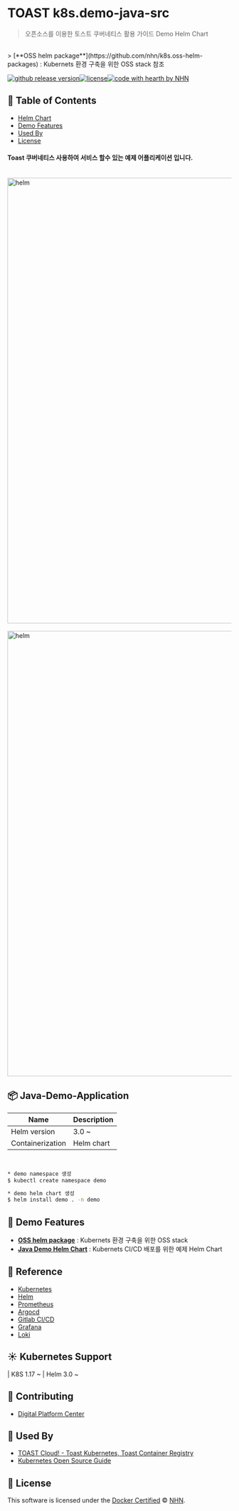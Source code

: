 # TOAST k8s.demo-java-src

> 오픈소스를 이용한 토스트 쿠버네티스 활용 가이드
> Demo Helm Chart
</br>
> [**OSS helm package**](https://github.com/nhn/k8s.oss-helm-packages) : Kubernets 환경 구축을 위한 OSS stack 참조

[![github release version](https://img.shields.io/github/v/release/nhn/tui.editor.svg?include_prereleases)](https://github.com/nhn/tui.editor/releases/latest)[![license](https://img.shields.io/github/license/nhn/tui.editor.svg)](https://github.com/nhn/tui.editor/blob/master/LICENSE)[![code with hearth by NHN](https://img.shields.io/badge/%3C%2F%3E%20with%20%E2%99%A5%20by-NHN-ff1414.svg)](https://github.com/nhn)

## 🚩 Table of Contents

- [Helm Chart](#-java-demo-application)
- [Demo Features](#-demo-features)
- [Used By](#-used-by)
- [License](#-license)

#### Toast 쿠버네티스 사용하여 서비스 할수 있는 예제 어플리케이션 입니다.

</br>

<img src="https://api-storage.cloud.toast.com/v1/AUTH_1d1d69bb458e4b73b57f25ad339f5067/k8s-guide/screen10.png" alt="helm" width="1000" />
</br>
</br>
<img src="https://api-storage.cloud.toast.com/v1/AUTH_1d1d69bb458e4b73b57f25ad339f5067/k8s-guide/screen11.png" alt="helm" width="1000" />


## 📦 Java-Demo-Application

| Name | Description |
| --- | --- |
| Helm version | 3.0 ~ |
| Containerization | Helm chart |

</br>

``` sh
* demo namespace 생성
$ kubectl create namespace demo

* demo helm chart 생성
$ helm install demo . -n demo

```

## 🎨 Demo Features

* [**OSS helm package**](https://github.com/nhn/k8s.oss-helm-packages) : Kubernets 환경 구축을 위한 OSS stack
* [**Java Demo Helm Chart**](https://github.com/nhn/k8s.demo-helm-chart) : Kubernets CI/CD 배포를 위한 예제 Helm Chart 


## 🐾 Reference

* [Kubernetes](https://kubernetes.io/)
* [Helm](https://helm.sh/)
* [Prometheus](https://prometheus.io/)
* [Argocd](https://argoproj.github.io/)
* [Gitlab CI/CD](https://docs.gitlab.com/ee/ci/)
* [Grafana](https://grafana.com/)
* [Loki](https://grafana.com/oss/loki/)


## ☀️ Kubernetes Support

| K8S 1.17 ~ | Helm 3.0 ~

## 💬 Contributing

* [Digital Platform Center](https://toast.com)

## 🚀 Used By

* [TOAST Cloud! - Toast Kubernetes, Toast Container Registry](https://toast.com)
* [Kubernetes Open Source Guide](https://toast.com)


## 📜 License

This software is licensed under the [Docker Certified](https://hub.docker.com) © [NHN](https://github.com/nhn).
